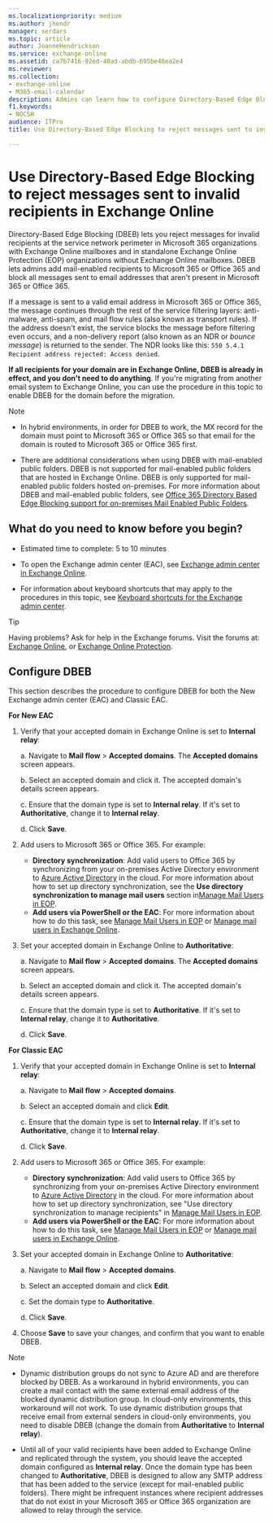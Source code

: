 ```yaml
---
ms.localizationpriority: medium
ms.author: jhendr
manager: serdars
ms.topic: article
author: JoanneHendrickson
ms.service: exchange-online
ms.assetid: ca7b7416-92ed-40ad-abdb-695be46ea2e4
ms.reviewer:
ms.collection:
- exchange-online
- M365-email-calendar
description: Admins can learn how to configure Directory-Based Edge Blocking (DBDB) to reject messages sent to invalid recipients in Exchange Online and Exchange Online Protection during a migration.
f1.keywords:
- NOCSH
audience: ITPro
title: Use Directory-Based Edge Blocking to reject messages sent to invalid recipients in Exchange Online

---
```


# Use Directory-Based Edge Blocking to reject messages sent to invalid recipients in Exchange Online

Directory-Based Edge Blocking (DBEB) lets you reject messages for invalid recipients at the service network perimeter in Microsoft 365 organizations with Exchange Online mailboxes and in standalone Exchange Online Protection (EOP) organizations without Exchange Online mailboxes. DBEB lets admins add mail-enabled recipients to Microsoft 365 or Office 365 and block all messages sent to email addresses that aren't present in Microsoft 365 or Office 365.

If a message is sent to a valid email address in Microsoft 365 or Office 365, the message continues through the rest of the service filtering layers: anti-malware, anti-spam, and mail flow rules (also known as transport rules). If the address doesn't exist, the service blocks the message before filtering even occurs, and a non-delivery report (also known as an NDR or _bounce message_) is returned to the sender. The NDR looks like this: `550 5.4.1 Recipient address rejected: Access denied`.

**If all recipients for your domain are in Exchange Online, DBEB is already in effect, and you don't need to do anything**. If you're migrating from another email system to Exchange Online, you can use the procedure in this topic to enable DBEB for the domain before the migration.

> [!NOTE]
>
> - In hybrid environments, in order for DBEB to work, the MX record for the domain must point to Microsoft 365 or Office 365 so that email for the domain is routed to Microsoft 365 or Office 365 first.
>
> - There are additional considerations when using DBEB with mail-enabled public folders. DBEB is not supported for mail-enabled public folders that are hosted in Exchange Online. DBEB is only supported for mail-enabled public folders hosted on-premises. For more information about DBEB and mail-enabled public folders, see [Office 365 Directory Based Edge Blocking support for on-premises Mail Enabled Public Folders](https://techcommunity.microsoft.com/t5/Exchange-Team-Blog/Office-365-Directory-Based-Edge-Blocking-support-for-on-premises/ba-p/606740).

## What do you need to know before you begin?

- Estimated time to complete: 5 to 10 minutes

- To open the Exchange admin center (EAC), see [Exchange admin center in Exchange Online](../exchange-admin-center.md).

- For information about keyboard shortcuts that may apply to the procedures in this topic, see [Keyboard shortcuts for the Exchange admin center](../accessibility/keyboard-shortcuts-in-admin-center.md).

> [!TIP]
> Having problems? Ask for help in the Exchange forums. Visit the forums at: [Exchange Online](https://social.technet.microsoft.com/forums/msonline/home?forum=onlineservicesexchange), or [Exchange Online Protection](https://social.technet.microsoft.com/forums/forefront/home?forum=FOPE).

## Configure DBEB

This section describes the procedure to configure DBEB for both the New Exchange admin center (EAC) and Classic EAC.

**For New EAC**

1. Verify that your accepted domain in Exchange Online is set to **Internal relay**:

    a. Navigate to **Mail flow** \> **Accepted domains**. The **Accepted domains** screen appears.
    
    b. Select an accepted domain and click it. The accepted domain's details screen appears.
    
    c. Ensure that the domain type is set to **Internal relay**. If it's set to **Authoritative**, change it to **Internal relay**.
    
    d. Click **Save**.

2. Add users to Microsoft 365 or Office 365. For example:
    - **Directory synchronization**: Add valid users to Office 365 by synchronizing from your on-premises Active Directory environment to [Azure Active Directory](/azure/active-directory/) in the cloud. For more information about how to set up directory synchronization, see the **Use directory synchronization to manage mail users** section in[Manage Mail Users in EOP](/microsoft-365/security/office-365-security/manage-mail-users-in-eop).
    - **Add users via PowerShell or the EAC**: For more information about how to do this task, see [Manage Mail Users in EOP](/microsoft-365/security/office-365-security/manage-mail-users-in-eop) or [Manage mail users in Exchange Online](../recipients-in-exchange-online/manage-mail-users.md).

3. Set your accepted domain in Exchange Online to **Authoritative**:

    a. Navigate to **Mail flow** \> **Accepted domains**. The **Accepted domains** screen appears.
    
    b. Select an accepted domain and click it. The accepted domain's details screen appears.
    
    c. Ensure that the domain type is set to **Authoritative**. If it's set to **Internal relay**, change it to **Authoritative**.
    
    d. Click **Save**.

**For Classic EAC**

1. Verify that your accepted domain in Exchange Online is set to **Internal relay**:

    a. Navigate to **Mail flow** \> **Accepted domains**.
    
    b. Select an accepted domain and click **Edit**.
    
    c. Ensure that the domain type is set to **Internal relay**. If it's set to **Authoritative**, change it to **Internal relay**.
    
    d. Click **Save**.

2. Add users to Microsoft 365 or Office 365. For example:
   - **Directory synchronization**: Add valid users to Office 365 by synchronizing from your on-premises Active Directory environment to [Azure Active Directory](/azure/active-directory/) in the cloud. For more information about how to set up directory synchronization, see "Use directory synchronization to manage recipients" in [Manage Mail Users in EOP](/microsoft-365/security/office-365-security/manage-mail-users-in-eop).
   - **Add users via PowerShell or the EAC**: For more information about how to do this task, see [Manage Mail Users in EOP](/microsoft-365/security/office-365-security/manage-mail-users-in-eop) or [Manage mail users in Exchange Online](../recipients-in-exchange-online/manage-mail-users.md).

3. Set your accepted domain in Exchange Online to **Authoritative**:

    a. Navigate to **Mail flow** \> **Accepted domains**.
    
    b. Select an accepted domain and click **Edit**.
    
    c. Set the domain type to **Authoritative**.
    
    d. Click **Save**.

4. Choose **Save** to save your changes, and confirm that you want to enable DBEB.

> [!NOTE]
>
> - Dynamic distribution groups do not sync to Azure AD and are therefore blocked by DBEB. As a workaround in hybrid environments, you can create a mail contact with the same external email address of the blocked dynamic distribution group. In cloud-only environments, this workaround will not work. To use dynamic distribution groups that receive email from external senders in cloud-only environments, you need to disable DBEB (change the domain from **Authoritative** to **Internal relay**).
>
> - Until all of your valid recipients have been added to Exchange Online and replicated through the system, you should leave the accepted domain configured as **Internal relay**. Once the domain type has been changed to **Authoritative**, DBEB is designed to allow any SMTP address that has been added to the service (except for mail-enabled public folders). There might be infrequent instances where recipient addresses that do not exist in your Microsoft 365 or Office 365 organization are allowed to relay through the service.
